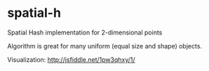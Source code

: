 # spatial-h
Spatial Hash implementation for 2-dimensional points

Algorithm is great for many uniform (equal size and shape) objects.

Visualization: http://jsfiddle.net/1pw3qhxy/1/
